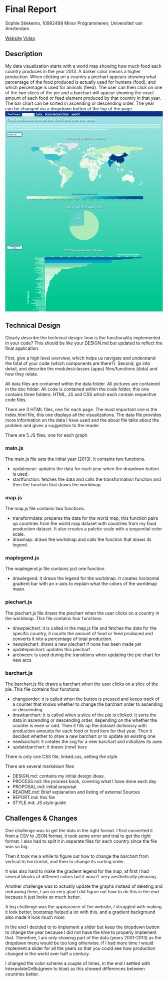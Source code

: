 # Final Report
Sophie Stiekema, 10992499
Minor Programmeren, Universiteit van Amsterdam

[Website](https://sophieclaire.github.io/project/code/HTML/index.html)
[Video](https://www.youtube.com/watch?v=o0iD2iGQh24&feature=youtu.be)
## Description
My data visualization starts with a world map showing how much food each country produces in the year 2013. A darker color means a higher production. When clicking on a country a piechart appears showing what percentage of the food produced is actually used for humans (food), and which percentage is used for animals (feed). The user can then click on one of the two slices of the pie and a barchart will appear showing the exact amount of each food or feed element produced by that country in that year. The bar chart can be sorted in ascending or descending order. The year can be changed via a dropdown button at the top of the page.
![Screenshot](doc/REPORT-6be0a26a.png)

## Technical Design
Clearly describe the technical design: how is the functionality implemented in your code? This should be like your DESIGN.md but updated to reflect the final application.

First, give a high level overview, which helps us navigate and understand the total of your code (which components are there?). Second, go into detail, and describe the modules/classes (apps) files/functions (data) and how they relate.


All data files are contained within the data folder. All pictures are contained in the doc folder. All code is contained within the code folder, this one contains three folders: HTML, JS and CSS which each contain respective code files.

There are 3 HTML files, one for each page.
The most important one is the index.html file, this one displays all the visualizations. The data file provides more information on the data I have used and the about file talks about the problem and gives a suggestion to the reader.

There are 5 JS files, one for each graph.

### main.js
The main.js file sets the initial year (2013). It contains two functions.
- updateyear: updates the data for each year when the dropdown button is used.
- startfunction: fetches the data and calls the transformation function and then the function that draws the worldmap.

### map.js
The map.js file contains two functions.
- transformdata: prepares the data for the world map, this function pairs up countries from the world map dataset with countries from my food production dataset. It also creates a palette scale with a sequential color scale.
- drawmap: draws the worldmap and calls the function that draws its legend.

### maplegend.js
The maplegend.js file contains just one function.
- drawlegend: it draws the legend for the worldmap. It creates horizontal gradient bar with an x-axis to explain what the colors of the worldmap mean.

### piechart.js
The piechart.js file draws the piechart when the user clicks on a country in the worldmap. This file contains four functions.
- drawpiechart: it is called in the map.js file and fetches the data for the specific country, it counts the amount of food or feed produced and converts it into a percentage of total production.
- newpiechart: draws a new piechart if none has been made yet
- updatepiechart: updates this piechart
- arctween: is used during the transitions when updating the pie chart for new arcs

### barchart.js
The barchart.js file draws a barchart when the user clicks on a slice of the pie.  This file contains four functions.
- changeorder: it is called when the button is pressed and keeps track of a counter that knows whether to change the barchart order to ascending or descending
- drawbarchart: it is called when a slice of the pie is clicked. It sorts the data in ascending or descending order, depending on the whether the counter is even or odd. Then it fills up the dataset dictionary with production amounts for each food or feed item for that year. Then it decided whether to draw a new barchart or to update an existing one
- newbarchart: it creates the svg for a new barchart and initializes its axes
- updatebarchart: it draws (new) bars

There is only one CSS file, linked.css, setting the style.

There are several markdown files
- DESIGN.md: contains my initial design ideas.
- PROCESS.md: the process book, covering what I have done each day
- PROPOSAL.md: initial proposal
- README.md: Brief explanation and listing of external Sources
- REPORT.md: this file
- STYLE.md: JS style guide

## Challenges & Changes

One challenge was to get the data in the right format. I first converted it from a CSV to JSON format, it took some error and trial to get the right format. I also had to split it in separate files for each country since the file was so big.

Then it took me a while to figure out how to change the barchart from vertical to horizontal, and then to change its sorting order.

It was also hard to make the gradient legend for the map, at first I had several blocks of different colors but it wasn't very aesthetically pleasing.

Another challenge was to actually update the graphs instead of deleting and redrawing them, I am so very glad I did figure out how to do this in  the end because it just looks so much better.

A big challenge was the appearance of the website, I struggled with making it look better, bootstrap helped a lot with this, and a gradient background also made it look much nicer.

In the end I decided to to implement a slider but keep the dropdown button to change the year because I did not have the time to properly implement that. Therefore, I am only showing part of the data (years 2001-2013) as the dropdown menu would be too long otherwise. If I had more time I would implement a slider for all the years so that you could see how production changed in the world over half a century.

I changed the color scheme a couple of times, in the end I settled with InterpolateGnBu(green to blue) as this showed differences between countries better.
